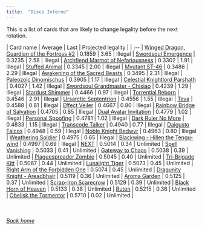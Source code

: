 ```yaml
---
title:  "Disco Inferno"
---
```


This is a list of cards that are likely to change legality before the next rotation.

| Card name | Average | Last | Projected legality |
| :-- |
[Winged Dragon, Guardian of the Fortress #2](https://db.ygoprodeck.com/card/?search=Winged%20Dragon,%20Guardian%20of%20the%20Fortress%20#2) | 0.1859 | 3.65 | Illegal |
[Swordsoul Emergence](https://db.ygoprodeck.com/card/?search=Swordsoul%20Emergence) | 0.3235 | 2.58 | Illegal |
[Archfiend Marmot of Nefariousness](https://db.ygoprodeck.com/card/?search=Archfiend%20Marmot%20of%20Nefariousness) | 0.3302 | 1.91 | Illegal |
[Stuffed Animal](https://db.ygoprodeck.com/card/?search=Stuffed%20Animal) | 0.3345 | 2.00 | Illegal |
[Myutant ST-46](https://db.ygoprodeck.com/card/?search=Myutant%20ST-46) | 0.3486 | 2.29 | Illegal |
[Awakening of the Sacred Beasts](https://db.ygoprodeck.com/card/?search=Awakening%20of%20the%20Sacred%20Beasts) | 0.3495 | 2.31 | Illegal |
[Paleozoic Dinomischus](https://db.ygoprodeck.com/card/?search=Paleozoic%20Dinomischus) | 0.3905 | 1.17 | Illegal |
[Celestial Knightlord Parshath](https://db.ygoprodeck.com/card/?search=Celestial%20Knightlord%20Parshath) | 0.4027 | 1.42 | Illegal |
[Swordsoul Grandmaster - Chixiao](https://db.ygoprodeck.com/card/?search=Swordsoul%20Grandmaster%20-%20Chixiao) | 0.4239 | 1.29 | Illegal |
[Stardust Shimmer](https://db.ygoprodeck.com/card/?search=Stardust%20Shimmer) | 0.4466 | 0.97 | Illegal |
[Torrential Reborn](https://db.ygoprodeck.com/card/?search=Torrential%20Reborn) | 0.4546 | 2.91 | Illegal |
[Ursarctic Septentrion](https://db.ygoprodeck.com/card/?search=Ursarctic%20Septentrion) | 0.4556 | 1.55 | Illegal |
[Teva](https://db.ygoprodeck.com/card/?search=Teva) | 0.4588 | 0.81 | Illegal |
[Effect Veiler](https://db.ygoprodeck.com/card/?search=Effect%20Veiler) | 0.4667 | 0.80 | Illegal |
[Rainbow Bridge of Salvation](https://db.ygoprodeck.com/card/?search=Rainbow%20Bridge%20of%20Salvation) | 0.4705 | 0.85 | Illegal |
[Dual Avatar Invitation](https://db.ygoprodeck.com/card/?search=Dual%20Avatar%20Invitation) | 0.4779 | 1.02 | Illegal |
[Personal Spoofing](https://db.ygoprodeck.com/card/?search=Personal%20Spoofing) | 0.4781 | 1.02 | Illegal |
[Dark Ruler No More](https://db.ygoprodeck.com/card/?search=Dark%20Ruler%20No%20More) | 0.4833 | 1.15 | Illegal |
[Transcode Talker](https://db.ygoprodeck.com/card/?search=Transcode%20Talker) | 0.4940 | 0.77 | Illegal |
[Daigusto Falcos](https://db.ygoprodeck.com/card/?search=Daigusto%20Falcos) | 0.4948 | 0.59 | Illegal |
[Noble Knight Bedwyr](https://db.ygoprodeck.com/card/?search=Noble%20Knight%20Bedwyr) | 0.4963 | 0.80 | Illegal |
[Weathering Soldier](https://db.ygoprodeck.com/card/?search=Weathering%20Soldier) | 0.4975 | 0.65 | Illegal |
[Blackwing - Hillen the Tengu-wind](https://db.ygoprodeck.com/card/?search=Blackwing%20-%20Hillen%20the%20Tengu-wind) | 0.4997 | 0.69 | Illegal |
[NEXT](https://db.ygoprodeck.com/card/?search=NEXT) | 0.5014 | 0.34 | Unlimited |
[Spell Vanishing](https://db.ygoprodeck.com/card/?search=Spell%20Vanishing) | 0.5033 | 0.41 | Unlimited |
[Gateway to Chaos](https://db.ygoprodeck.com/card/?search=Gateway%20to%20Chaos) | 0.5038 | 0.39 | Unlimited |
[Plaguespreader Zombie](https://db.ygoprodeck.com/card/?search=Plaguespreader%20Zombie) | 0.5045 | 0.40 | Unlimited |
[Tri-Brigade Kitt](https://db.ygoprodeck.com/card/?search=Tri-Brigade%20Kitt) | 0.5067 | 0.44 | Unlimited |
[Lunalight Tiger](https://db.ygoprodeck.com/card/?search=Lunalight%20Tiger) | 0.5073 | 0.45 | Unlimited |
[Right Arm of the Forbidden One](https://db.ygoprodeck.com/card/?search=Right%20Arm%20of%20the%20Forbidden%20One) | 0.5074 | 0.45 | Unlimited |
[Dragunity Knight - Areadbhair](https://db.ygoprodeck.com/card/?search=Dragunity%20Knight%20-%20Areadbhair) | 0.5119 | 0.36 | Unlimited |
[Aroma Garden](https://db.ygoprodeck.com/card/?search=Aroma%20Garden) | 0.5125 | 0.37 | Unlimited |
[Scrap-Iron Scarecrow](https://db.ygoprodeck.com/card/?search=Scrap-Iron%20Scarecrow) | 0.5129 | 0.39 | Unlimited |
[Black Horn of Heaven](https://db.ygoprodeck.com/card/?search=Black%20Horn%20of%20Heaven) | 0.5133 | 0.38 | Unlimited |
[Buten](https://db.ygoprodeck.com/card/?search=Buten) | 0.5215 | 0.36 | Unlimited |
[Obelisk the Tormentor](https://db.ygoprodeck.com/card/?search=Obelisk%20the%20Tormentor) | 0.5710 | 0.02 | Unlimited |

<br>

###### [Back home](index)